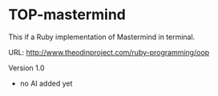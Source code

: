 # TOP-mastermind

This if a Ruby implementation of Mastermind in terminal.

URL: http://www.theodinproject.com/ruby-programming/oop

Version 1.0 
- no AI added yet
